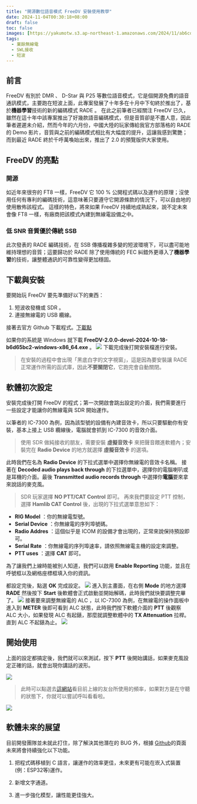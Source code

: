 ```yaml
---
title: "開源數位語音模式 FreeDV 安裝使用教學"
date: 2024-11-04T00:30:18+08:00
draft: false
toc: false
images: [https://yakumotw.s3.ap-northeast-1.amazonaws.com/2024/11/ab6cd7349aee5117813c915c7135f174.JPG]
tags:
  - 業餘無線電
  - SWL接收
  - 短波
---
```

## 前言
FreeDV 有別於 DMR 、 D-Star 與 P25 等數位語音模式，它是個開源免費的語音通訊模式，主要跑在短波上面，此專案發展了十年多在十月中下旬終於推出了，基於**機器學習**技術的新的編碼模式 RADE 。
在此之前筆者已經關注 FreeDV 已久，雖然在這十年中該專案推出了好幾款語音編碼模式，但是音質卻是不盡人意，因此筆者遲遲未介紹，然而今年的六月份，中國大陸的玩家傳給我官方部落格的 RADE 的 Demo 影片，音質與之前的編碼模式相比有大幅度的提升，這讓我感到驚艷；而到最近 RADE 終於千呼萬喚始出來，推出了 2.0 的預覽版供大家使用。
## FreeDV 的亮點
### 開源
如近年來很夯的 FT8 一樣，FreeDV 它 100 % 公開程式碼以及運作的原理；沒使用任何有專利的編碼技術，這意味著只要遵守它開源條款的情況下，可以自由地的使用散佈該程式。
這樣的特色，將來如果 FreeDV 持續地成熟起來，說不定未來會像 FT8 一樣，有廠商把該模式內建到無線電設備之中。
### 低 SNR 音質優於傳統 SSB
此次發表的 RADE 編碼技術，在 SSB 傳播複雜多變的短波環境下，可以盡可能地維持理想的音質；這要歸功於 RADE 除了使用傳統的 FEC 糾錯外更導入了**機器學習**的技術，讓整體通訊的可靠性變得更加穩固。
## 下載與安裝
要開始玩 FreeDV 要先準備好以下的東西：
1. 短波收發機或 SDR 。
2. 連接無線電的 USB 纜線。


接著去官方 Github 下載程式。[下載點](https://github.com/drowe67/freedv-gui/releases/tag/v2.0.0-20241018)


如果你的系統是 Windows 就下載 **FreeDV-2.0.0-devel-2024-10-18-b6d65bc2-windows-x86_64.exe** 。
![](https://yakumotw.s3.ap-northeast-1.amazonaws.com/2024/11/fee4a1257e936144d3ebefc4a594d208.JPG)
下載完成後打開安裝檔進行安裝。 
> 在安裝的過程中會出現「黑底白字的文字視窗」，這是因為要安裝讓 RADE 正常運作所需的函式庫，因此**不要關閉它**，它跑完會自動關閉。

## 軟體初次設定

安裝完成後打開 FreeDV 的程式；第一次開啟會跳出設定的介面，我們需要進行一些設定才能讓你的無線電與 SDR 開始運作。

以筆者的 IC-7300 為例，因為該型號的設備有內建音效卡，所以只要驅動你有安裝，基本上接上 USB 纜線後，電腦就會抓到 IC-7300 的音效介面。

> 使用 SDR 做純接收的朋友，需要安裝 **虛擬音效卡** 來把聲音餵進軟體內；安裝完在 **Radio Device** 的地方就選擇 **虛擬音效卡** 的選項。

此時我們在名為 **Radio Device** 的下拉式選單中選擇你無線電的音效卡名稱。
接著在 **Decoded audio plays back through** 的下拉選單中，選擇你的電腦喇叭或是耳機的介面。最後 **Transmitted audio records through** 中選擇你**電腦**要來拿來說話的麥克風。


> SDR 玩家選擇 **NO PTT/CAT Control** 即可。
再來我們要設定 PTT 控制，選擇 **Hamlib CAT Control** 後，出現的下拉式選單意思如下：
* **RIG Model** ：你的無線電型號。
* **Serial Device** ：你無線電的序列埠號碼。
* **Radio Addres** ：這個似乎是 ICOM 的設備才會出現的，正常來說保持預設即可。
* **Serial Rate** ：你無線電的序列埠速率，請依照無線電主機的設定來調整。
* **PTT uses** ：選擇 **CAT** 即可。



為了讓我們上線時能被別人知道，我們可以啟用 **Enable Reporting** 功能，並且在呼號框以及網格座標框填入你的資訊。

都設定完後，點選 **OK** 完成設定。
![](https://yakumotw.s3.ap-northeast-1.amazonaws.com/2024/11/0c02f0980732287ade3fe5b1b7f546f6.JPG)
進入到主畫面，在右側 **Mode** 的地方選擇 **RADE** 然後按下 **Start** 後軟體會正式啟動並開始解碼，此時我們就快要調整完畢了。
![](https://yakumotw.s3.ap-northeast-1.amazonaws.com/2024/11/21ad9f090ab361ea6e80b0cbe3f50c0e.JPG)
接著要來調整無線電的 ALC ，以 IC-7300 為例，在無線電的操作面板中進入到 **METER** 後即可看到 ALC 狀態，此時我們按下軟體介面的 **PTT** 後觀察 ALC 大小，如果發現 ALC 有起錶，那麼就調整軟體中的 **TX Attenuation** 拉桿。直到 ALC 不起錶為止。
![](https://yakumotw.s3.ap-northeast-1.amazonaws.com/2024/11/e74c9fc39fc1b16660dc438b47526f56.jpg)

## 開始使用
上面的設定都搞定後，我們就可以來測試，按下 **PTT** 後開始講話，如果麥克風設定正確的話，就會出現你講話的波形。

![](https://yakumotw.s3.ap-northeast-1.amazonaws.com/2024/11/ab6cd7349aee5117813c915c7135f174.JPG)

> 此時可以點選去[這網站](https://qso.freedv.org/)看目前上線的友台所使用的頻率，如果對方是在守聽的狀態下，你就可以嘗試呼叫看看啦。

![](https://yakumotw.s3.ap-northeast-1.amazonaws.com/2024/11/12cd20943ec1a7797d4c3555a960889a.JPG)

## 軟體未來的展望
目前開發團隊並未就此打住，除了解決其他潛在的 BUG 外，根據 [Github](https://github.com/drowe67/radae/issues/28)的頁面未來將會持續強化以下功能。

1. 把程式碼移植到 C 語言，讓運作的效率更佳，未來更有可能在崁入式裝置(例：ESP32等)運作。

2. 新增文字通道。

3. 進一步強化模型，讓性能更佳強大。

